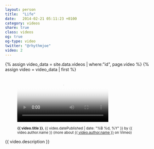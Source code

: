```yaml
---
layout: person
title:  "Life"
date:   2014-02-21 05:11:23 +0100
category: videos
share: true
class: videos
og: true
og-type: video
twitter: "@rhythmjoe"
video: 2
---
```


{% assign video_data = site.data.videos | where:"id", page.video %}
{% assign video = video_data | first %}
<figure class="no-margin margin-bottom-1">
    <div class="embed-container embed-container_{{ video.aspect-ratio }}">
        <video id="teaser" controls preload="auto" poster="{{ video.path }}{{ video.poster }}">
            <source src="{{ video.path }}{{ video.source-webm}}" type='video/webm; codecs="vorbis,vp8"'>
            <source src="{{ video.path }}{{ video.source-mp4 }}" type='video/mp4; codecs="aac,h264"'>
        </video>
    </div>
    <figcaption>
      <p><small><strong>{{ video.title }}</strong>, {{ video.datePublished | date: "%B %d, %Y" }} by {{ video.author.name }} (more about <a href="{{ video.author.sameAs | first }}">{{ video.author.name }}</a> on Vimeo)</small></p>
    </figcaption>
</figure>

<!--more-->

<p>{{ video.description }}</p>